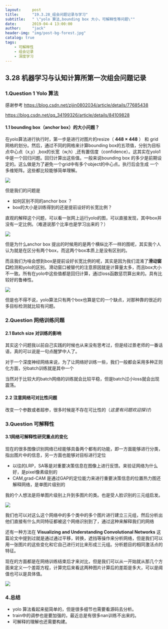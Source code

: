 ```yaml
---
layout:     post
title:      "19.3.28_组会问题记录与学习"
subtitle:   " \"yolo 算法,bounding box 大小，可解释性等问题\""
date:       2019-04-4 13:00:00
author:     "jack"
header-img: "img/post-bg-forest.jpg"
catalog: true
tags:
    - 可解释性
    - 组会记录
    - 深度学习
---
```


## 3.28 机器学习与认知计算所第一次组会问题记录

### 1.Question 1  Yolo 算法

感谢参考 <https://blog.csdn.net/zijin0802034/article/details/77685438>

<https://blog.csdn.net/qq_34199326/article/details/84109828>

####  1.1 bounding box（anchor box）的大小问题？

   在yolo算法进行执行时，第一步是进行对图片的resize（ **448 × 448**  ） 和 grid 网格的划分。然后，通过不同的网格来计算bounding box的五项值，分别为目标点中心点（x,y）,box的长宽（w,h）,还有置信度（confidence）。这其实在yolo1中是一个回归问题。回归计算出这些值。一般来说bounding box 的多少是前期设定的。这么做是为了避免一个grid中有多个object的中心点。执行后会生成 一个多维矩阵。这些都比较能够简单理解。

![](https://ws1.sinaimg.cn/large/007bgNxTly1g1omxvmpgdj313z0h047w.jpg)

  但是我们的问题是 

+ 如何区别不同的anchor box ？
+ box的大小是训练得到的还是提前设好的长宽比例？

直观的解释这个问题，可以看一张网上运行yolo的图，可以直接发现，其中box并没有一定比例。（难道说那个比率也是学习出来的？）

![](https://ws1.sinaimg.cn/large/007bgNxTly1g1on52jvwkj31bf0fenmj.jpg)

但是为什么anchor box 提出的时候用的是两个横纵比不一样的图呢，其实我个人认为就是在区分有两个box，而这两个box本质上是没有区别的。

而且我们为啥会想到box是提前设好长宽比例的呢，其实是因为我们混淆了**滑动窗口**检测和yolo的区别。滑动窗口被替代的注意原因就是计算量太多，而且box大小不一致。所有在yolo中这些值都是回归计算，通过loss函数惩罚算出来的。具有比较好的鲁棒性。

![](https://ws1.sinaimg.cn/large/007bgNxTly1g1oners0xlj31720r17mi.jpg)

但是也不得不说，yolo算法只有两个box也算是它的一个缺点，对那种靠的很近的多目标检测就比较有问题。

### 2.Question 网络训练问题

#### 2.1 Batch size 对训练的影响

其实这个问题我以前自己实践的时候也从来没有思考过，但是经过景老师的一番话语，真的可以说是一句点醒梦中人了。

对于一个深度神经网络来说，为了让网络好训练一些，我们一般都会采用多种正则化方面，分batch训练就是其中一个

当然对于比较大的batch网络的训练就会比较平稳，但是batch过小loss就会出现震荡。

#### 2.2 注意网络可对比性问题

改变一个参数或者超参，很多时候是不存在可比性的（*这里有问题欢迎探讨*）

### 3.Question 可解释性

#### 3.1网络可解释性研究重点的变化

现在的很多图像识别网络已经能够具备两个都有的功能，即一方面能够进行分类，指出图片中的信息，另一方面也能够对目标进行定位

+ 以往的LRP，SA等是对重要决策信息在图像上进行反馈。来验证网络为什么好，是pixel像素级别的
+ CAM,grad-CAM 是通过GAP的定位能力来进行重要决策信息的位置热力图还解释网络，是单图片级别的

我的个人想法是将单图片级别上升到多图片的类。也是受人脸识别的三元组启发。

![](https://ws1.sinaimg.cn/large/007bgNxTly1g1onvyxxnkj31b60j44bi.jpg)

我们也可以对这么这个网络中的多个类中的多个图片进行建立三元组，然后分析出他们直接有什么共同特征都被这个网络识别到了，通过这种来解释我们的网络

还有一种方法在 **Visualizing and Understanding Convolutional Networks** 这篇论文中提到过就是通过通过平移，转换，遮挡等操作来分析网络，但是我们可以用一张图片的这些变化和它自己进行对比来形成三元组。分析题目的相同激活点的特征。

现在的方面都是在网络训练结束后才来对比，但是我们可以从一开始就从那几个方面来定义一个差距方程，计算完后来看这两种图片计算后的差距是多大，可以是阈值也可以是具体值。

![](https://ws1.sinaimg.cn/large/007bgNxTly1g1oo27ethvj31py0zcnpd.jpg)

### 4.总结

+ yolo 算法看起来挺简单的，但是很多细节也需要看源码去分析。
+ train中的调参也是要加强的，最近总是有很多nan训练不出来的。
+ 可解释的理解也还需要构建。